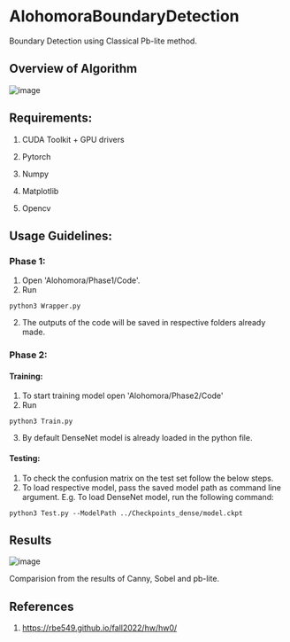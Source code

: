 # AlohomoraBoundaryDetection
Boundary Detection using Classical Pb-lite method.

## Overview of Algorithm

![image](https://github.com/cskate1997/AlohomoraBoundaryDetection/assets/94412831/90204bdc-8f8c-450e-a297-cda500fafc92)


## Requirements:

1. CUDA Toolkit + GPU drivers

2. Pytorch

3. Numpy

4. Matplotlib

5. Opencv

## Usage Guidelines:

### Phase 1:

1. Open 'Alohomora/Phase1/Code'.
2. Run 
```
python3 Wrapper.py
```
2. The outputs of the code will be saved in respective folders already made.

### Phase 2:

#### Training:
1. To start training model open 'Alohomora/Phase2/Code'
2. Run 
```
python3 Train.py
```
3. By default DenseNet model is already loaded in the python file.

#### Testing:
1. To check the confusion matrix on the test set follow the below steps.
2. To load respective model, pass the saved model path as command line argument.
E.g. To load DenseNet model, run the following command:
```
python3 Test.py --ModelPath ../Checkpoints_dense/model.ckpt
```
## Results

![image](https://github.com/cskate1997/AlohomoraBoundaryDetection/assets/94412831/9f3e7a97-d70b-4701-8681-7bf055f9d2db)

Comparision from the results of Canny, Sobel and pb-lite.


## References

1. https://rbe549.github.io/fall2022/hw/hw0/

